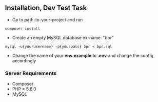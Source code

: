 ## Installation, Dev Test Task
- Go to path-to-your-project and run
```
composer install
```
- Create an empty MySQL database ex-name: "bpr"
```
mysql -u{yourusername} -p{yourpass} bpr < bpr.sql
```
- Change the name of your <strong>env.example</strong> to <strong>.env</strong>
and change the config accordingly 
### Server Requirements
- Composer
- PHP = 5.6.0
- MySQL